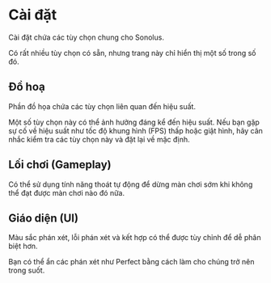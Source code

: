 # Cài đặt

Cài đặt chứa các tùy chọn chung cho Sonolus.

Có rất nhiều tùy chọn có sẵn, nhưng trang này chỉ hiển thị một số trong số đó.

## Đồ hoạ

Phần đồ họa chứa các tùy chọn liên quan đến hiệu suất.

Một số tùy chọn này có thể ảnh hưởng đáng kể đến hiệu suất. Nếu bạn gặp sự cố về hiệu suất như tốc độ khung hình (FPS) thấp hoặc giật hình, hãy cân nhắc kiểm tra các tùy chọn này và đặt lại về mặc định.

## Lối chơi (Gameplay)

Có thể sử dụng tính năng thoát tự động để dừng màn chơi sớm khi không thể đạt được màn chơi nào đó nữa.

## Giáo diện (UI)

Màu sắc phán xét, lỗi phán xét và kết hợp có thể được tùy chỉnh để dễ phân biệt hơn.

Bạn có thể ẩn các phán xét như Perfect bằng cách làm cho chúng trở nên trong suốt.
